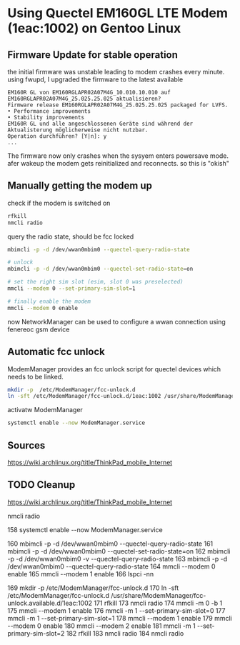 # Using Quectel EM160GL LTE Modem (1eac:1002) on Gentoo Linux

## Firmware Update for stable operation
the initial firmware was unstable leading to modem crashes every minute. using fwupd, I upgraded the firmware to the latest available

```
EM160R GL von EM160RGLAPR02A07M4G_10.010.10.010 auf
EM160RGLAPR02A07M4G_25.025.25.025 aktualisieren?
Firmware release EM160RGLAPR02A07M4G_25.025.25.025 packaged for LVFS.
• Performance improvements
• Stability improvements
EM160R GL und alle angeschlossenen Geräte sind während der Aktualisterung möglicherweise nicht nutzbar.
Operation durchführen? [Y|n]: y
...
```
The firmware now only crashes when the sysyem enters powersave mode. afer wakeup the modem gets reinitialized and reconnects. so this is "okish" 

## Manually getting the modem up

check if the modem is switched on
```bash
rfkill
nmcli radio
```

query the radio state, should be fcc locked
```bash
mbimcli -p -d /dev/wwan0mbim0 --quectel-query-radio-state

# unlock 
mbimcli -p -d /dev/wwan0mbim0 --quectel-set-radio-state=on

# set the right sim slot (esim, slot 0 was preselected)
mmcli --modem 0 --set-primary-sim-slot=1

# finally enable the modem
mmcli --modem 0 enable
```

now NetworkManager can be used to configure a wwan connection using fenereoc gsm device

## Automatic fcc unlock
ModemManager provides an fcc unlock script for quectel devices which needs to be linked.

```bash
mkdir -p  /etc/ModemManager/fcc-unlock.d
ln -sft /etc/ModemManager/fcc-unlock.d/1eac:1002 /usr/share/ModemManager/fcc-unlock.available.d/1eac
```
activatw ModemManager

```bash
systemctl enable --now ModemManager.service
```


## Sources
https://wiki.archlinux.org/title/ThinkPad_mobile_Internet



## TODO Cleanup

https://wiki.archlinux.org/title/ThinkPad_mobile_Internet

nmcli radio



  158  systemctl enable --now ModemManager.service 

  160  mbimcli -p -d /dev/wwan0mbim0 --quectel-query-radio-state
  161   mbimcli -p -d /dev/wwan0mbim0 --quectel-set-radio-state=on
  162  mbimcli -p -d /dev/wwan0mbim0 -v --quectel-query-radio-state
  163  mbimcli -p -d /dev/wwan0mbim0 --quectel-query-radio-state
  164  mmcli --modem 0 enable
  165  mmcli --modem 1 enable
  166  lspci -nn

  169  mkdir -p  /etc/ModemManager/fcc-unlock.d 
  170   ln -sft /etc/ModemManager/fcc-unlock.d /usr/share/ModemManager/fcc-unlock.available.d/1eac:1002
  171  rfkill
  173  nmcli radio
  174  mmcli -m 0 -b 1
  175  mmcli --modem 1 enable
  176  mmcli -m 1 --set-primary-sim-slot=0
  177  mmcli -m 1 --set-primary-sim-slot=1
  178  mmcli --modem 1 enable
  179  mmcli --modem 0 enable
  180  mmcli --modem 2 enable
  181  mmcli -m 1 --set-primary-sim-slot=2
  182  rfkill
  183  nmcli radio
  184  nmcli radio
